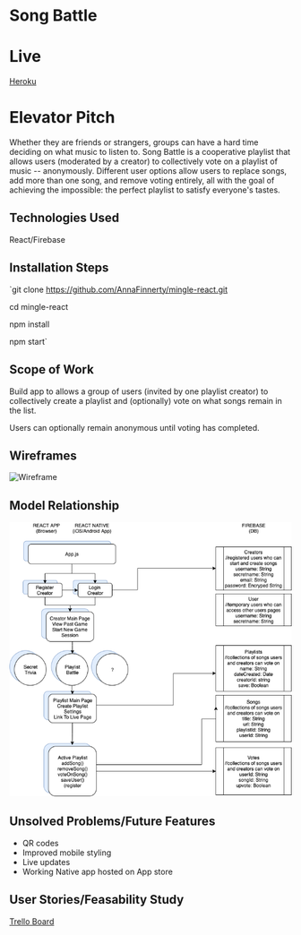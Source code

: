 # Song Battle

# Live
[Heroku](https://song-battle.herokuapp.com/)

# Elevator Pitch
Whether they are friends or strangers, groups can have a hard time deciding on what music to listen to. Song Battle is a cooperative playlist that allows users (moderated by a creator) to collectively vote on a playlist of music -- anonymously. Different user options allow users to replace songs, add more than one song, and remove voting entirely, all with the goal of achieving the impossible: the perfect playlist to satisfy everyone's tastes.

## Technologies Used

React/Firebase

## Installation Steps

`git clone https://github.com/AnnaFinnerty/mingle-react.git

cd mingle-react

npm install

npm start`

## Scope of Work

Build app to allows a group of users (invited by one playlist creator) to collectively create a playlist and (optionally) vote on what songs remain in the list.

Users can optionally remain anonymous until voting has completed.

## Wireframes

![Wireframe](./public/wireframe.png)

## Model Relationship

![ERD](./public/erd.png)

## Unsolved Problems/Future Features

* QR codes
* Improved mobile styling
* Live updates
* Working Native app hosted on App store

## User Stories/Feasability Study
[Trello Board](https://trello.com/b/8fL8Ja7h/introvert-mingle)
